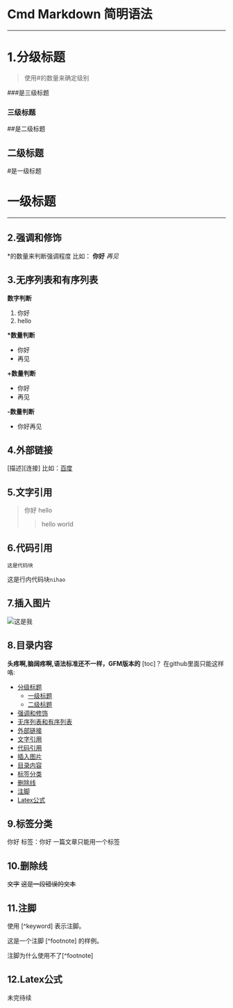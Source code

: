 # Cmd Markdown 简明语法

---

# 1.分级标题
> 使用#的数量来确定级别

\###是三级标题

### 三级标题

\##是二级标题

## 二级标题

\#是一级标题

# 一级标题

---
## 2.强调和修饰
\*的数量来判断强调程度
比如：
**你好**
*再见*

## 3.无序列表和有序列表
**数字判断**

1. 你好
2. hello

**\*数量判断**
* 你好
* 再见

**\+数量判断**

+ 你好
+ 再见

**\-数量判断**

- 你好再见

## 4.外部链接
\[描述][连接]
比如：[百度](http://www.baidu.com)

## 5.文字引用
>你好
hello
>>hello world

## 6.代码引用
    这是代码块
这是行内代码块`nihao`

## 7.插入图片
![这是我](https://www.zybuluo.com/static/img/my_head.jpg)

## 8.目录内容
**头疼啊,脑阔疼啊,语法标准还不一样，GFM版本的**
 [toc]？
 在github里面只能这样咯:
* [分级标题](#1.分级标题)
    * [一级标题](#一级标题)
    * [二级标题](#二级标题)
* [强调和修饰](#2.强调和修饰)
* [无序列表和有序列表](#3.无序列表和有序列表)
* [外部链接](#4.外部链接)
* [文字引用](#5.文字引用)
* [代码引用](#6.代码引用)
* [插入图片](#7.插入图片)
* [目录内容](#8.目录内容)
* [标签分类](#9.标签分类)
* [删除线](#10.删除线)
* [注脚](11.#注脚)
* [Latex公式](12.#Latex公式)
## 9.标签分类
你好
标签：你好
一篇文章只能用一个标签

## 10.删除线
~~文字~~
~~这是一段错误的文本~~

## 11.注脚

使用 [^keyword] 表示注脚。

这是一个注脚 [^footnote] 的样例。

注脚为什么使用不了\[^footnote]
## 12.Latex公式
未完待续

